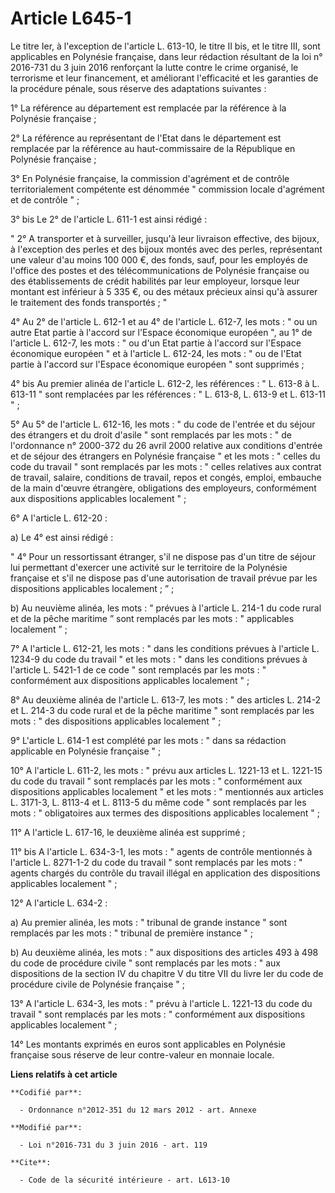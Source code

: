 # Article L645-1

Le titre Ier, à l'exception de l'article L. 613-10, le titre II bis, et le titre III, sont applicables en Polynésie
française, dans leur rédaction résultant de la loi n° 2016-731 du 3 juin 2016 renforçant la lutte contre le crime organisé,
le terrorisme et leur financement, et améliorant l'efficacité et les garanties de la procédure pénale, sous réserve des
adaptations suivantes : 

1° La référence au département est remplacée par la référence à la Polynésie française ; 

2° La référence au représentant de l'Etat dans le département est remplacée par la référence au haut-commissaire de la
République en Polynésie française ; 

3° En Polynésie française, la commission d'agrément et de contrôle territorialement compétente est dénommée " commission
locale d'agrément et de contrôle " ; 

3° bis Le 2° de l'article L. 611-1 est ainsi rédigé : 

" 2° A transporter et à surveiller, jusqu'à leur livraison effective, des bijoux, à l'exception des perles et des bijoux
montés avec des perles, représentant une valeur d'au moins 100 000 €, des fonds, sauf, pour les employés de l'office des
postes et des télécommunications de Polynésie française ou des établissements de crédit habilités par leur employeur, lorsque
leur montant est inférieur à 5 335 €, ou des métaux précieux ainsi qu'à assurer le traitement des fonds transportés ; " 

4° Au 2° de l'article L. 612-1 et au 4° de l'article L. 612-7, les mots : " ou un autre Etat partie à l'accord sur l'Espace
économique européen ", au 1° de l'article L. 612-7, les mots : " ou d'un Etat partie à l'accord sur l'Espace économique
européen " et à l'article L. 612-24, les mots : " ou de l'Etat partie à l'accord sur l'Espace économique européen " sont
supprimés ; 

4° bis Au premier alinéa de l'article L. 612-2, les références : " L. 613-8 à L. 613-11 " sont remplacées par les
références : " L. 613-8, L. 613-9 et L. 613-11 " ; 

5° Au 5° de l'article L. 612-16, les mots : " du code de l'entrée et du séjour des étrangers et du droit d'asile " sont
remplacés par les mots : " de l'ordonnance n° 2000-372 du 26 avril 2000 relative aux conditions d'entrée et de séjour des
étrangers en Polynésie française " et les mots : " celles du code du travail " sont remplacés par les mots : " celles
relatives aux contrat de travail, salaire, conditions de travail, repos et congés, emploi, embauche de la main d'œuvre
étrangère, obligations des employeurs, conformément aux dispositions applicables localement " ; 

6° A l'article L. 612-20 : 

a) Le 4° est ainsi rédigé : 

" 4° Pour un ressortissant étranger, s'il ne dispose pas d'un titre de séjour lui permettant d'exercer une activité sur le
territoire de la Polynésie française et s'il ne dispose pas d'une autorisation de travail prévue par les dispositions
applicables localement ; ” ; 

b) Au neuvième alinéa, les mots : " prévues à l'article L. 214-1 du code rural et de la pêche maritime ” sont remplacés par
les mots : " applicables localement ” ; 

7° A l'article L. 612-21, les mots : " dans les conditions prévues à l'article L. 1234-9 du code du travail " et les mots : "
dans les conditions prévues à l'article L. 5421-1 de ce code " sont remplacés par les mots : " conformément aux dispositions
applicables localement " ; 

8° Au deuxième alinéa de l'article L. 613-7, les mots : " des articles L. 214-2 et L. 214-3 du code rural et de la pêche
maritime " sont remplacés par les mots : " des dispositions applicables localement " ; 

9° L'article L. 614-1 est complété par les mots : " dans sa rédaction applicable en Polynésie française " ; 

10° A l'article L. 611-2, les mots : " prévu aux articles L. 1221-13 et L. 1221-15 du code du travail " sont remplacés par
les mots : " conformément aux dispositions applicables localement " et les mots : " mentionnés aux articles L. 3171-3, L.
8113-4 et L. 8113-5 du même code " sont remplacés par les mots : " obligatoires aux termes des dispositions applicables
localement " ; 

11° A l'article L. 617-16, le deuxième alinéa est supprimé ; 

11° bis A l'article L. 634-3-1, les mots : " agents de contrôle mentionnés à l'article L. 8271-1-2 du code du travail " sont
remplacés par les mots : " agents chargés du contrôle du travail illégal en application des dispositions applicables
localement " ; 

12° A l'article L. 634-2 : 

a) Au premier alinéa, les mots : " tribunal de grande instance " sont remplacés par les mots : " tribunal de première
instance " ; 

b) Au deuxième alinéa, les mots : " aux dispositions des articles 493 à 498 du code de procédure civile " sont remplacés par
les mots : " aux dispositions de la section IV du chapitre V du titre VII du livre Ier du code de procédure civile de
Polynésie française " ; 

13° A l'article L. 634-3, les mots : " prévu à l'article L. 1221-13 du code du travail " sont remplacés par les mots : "
conformément aux dispositions applicables localement " ; 

14° Les montants exprimés en euros sont applicables en Polynésie française sous réserve de leur contre-valeur en monnaie
locale.

**Liens relatifs à cet article**

	**Codifié par**:

	  - Ordonnance n°2012-351 du 12 mars 2012 - art. Annexe

	**Modifié par**:

	  - Loi n°2016-731 du 3 juin 2016 - art. 119

	**Cite**:

	  - Code de la sécurité intérieure - art. L613-10
